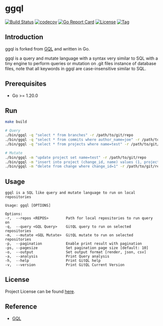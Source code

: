 # ggql

[![Build Status](https://github.com/ggql/ggql/workflows/ci/badge.svg?branch=main&event=push)](https://github.com/ggql/ggql/actions?query=workflow%3Aci)
[![codecov](https://codecov.io/gh/ggql/ggql/branch/main/graph/badge.svg?token=El8oiyaIsD)](https://codecov.io/gh/ggql/ggql)
[![Go Report Card](https://goreportcard.com/badge/github.com/ggql/ggql)](https://goreportcard.com/report/github.com/ggql/ggql)
[![License](https://img.shields.io/github/license/ggql/ggql.svg)](https://github.com/ggql/ggql/blob/main/LICENSE)
[![Tag](https://img.shields.io/github/tag/ggql/ggql.svg)](https://github.com/ggql/ggql/tags)



## Introduction

ggql is forked from [GQL](https://github.com/AmrDeveloper/GQL) and written in Go.

ggql is a query and mutate language with a syntax very similar to SQL with a tiny engine to
perform queries or mutation on .git files instance of database files, note that all keywords
in ggql are case-insensitive similar to SQL.



## Prerequisites

- Go >= 1.20.0



## Run

```bash
make build

# Query
./bin/ggql -q "select * from branches" -r /path/to/git/repo
./bin/ggql -q "select * from commits where author_name=joe" -r /path/to/git/repo
./bin/ggql -q "select * from projects where name=test" -r /path/to/git/repo

# Mutate
./bin/ggql -m "update project set name=test" -r /path/to/git/repo
./bin/ggql -m "insert into project (change_id, name) values (1, project)" -r /path/to/git/repo
./bin/ggql -m "delete from change where change_id=1" -r /path/to/git/repo
```



## Usage

```
ggql is a SQL like query and mutate language to run on local repositories

Usage: ggql [OPTIONS]

Options:
-r,  --repos <REPOS>        Path for local repositories to run query on
-q,  --query <GQL Query>    GitQL query to run on selected repositories
-m,  --mutate <GQL Mutate>  GitQL mutate to run on selected repositories
-p,  --pagination           Enable print result with pagination
-ps, --pagesize             Set pagination page size [default: 10]
-o,  --output               Set output format [render, json, csv]
-a,  --analysis             Print Query analysis
-h,  --help                 Print GitQL help
-v,  --version              Print GitQL Current Version
```



## License

Project License can be found [here](LICENSE).



## Reference

- [GQL](https://github.com/AmrDeveloper/GQL)
